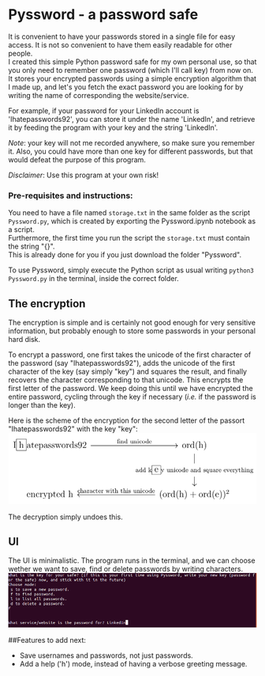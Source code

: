 # Pyssword - a password safe

It is convenient to have your passwords stored in a single file for easy access.
It is not so convenient to have them easily readable for other people.  
I created this simple Python password safe for my own personal use, so that you only need to remember one password (which I'll call key) from now on.  
It stores your encrypted passwords using a simple encryption algorithm that I made up, and let's you fetch the exact password you are looking for by writing the name of corresponding the website/service. 

For example, if your password for your LinkedIn account is 'Ihatepasswords92', you can store it under the name 'LinkedIn', and retrieve it by feeding the program with your key and the string 'LinkedIn'.

*Note*: your key will not me recorded anywhere, so make sure you remember it. Also, you could have more than one key for different passwords, but that would defeat the purpose of this program.

*Disclaimer*: Use this program at your own risk!

### Pre-requisites and instructions:
You need to have a file named `storage.txt` in the same folder as the script `Pyssword.py`, which is created by exporting the Pyssword.ipynb notebook as a script.  
Furthermore, the first time you run the script the `storage.txt` must contain the string "{}".   
This is already done for you if you just download the folder "Pyssword".

To use Pyssword, simply execute the Python script as usual writing `python3 Pyssword.py` in the terminal, inside the correct folder.

## The encryption

The encryption is simple and is certainly not good enough for very sensitive information, but probably enough to store some passwords in your personal hard disk.

To encrypt a password, one first takes the unicode of the first character of the password (say "Ihatepasswords92"), adds the unicode of the first character of the key (say simply "key") and squares the result, and finally recovers the character corresponding to that unicode. This encrypts the first letter of the password. We keep doing this until we have encrypted the entire password, cycling through the key if necessary (*i.e.* if the password is longer than the key).

Here is the scheme of the encryption for the second letter of the passort "Ihatepasswords92" with the key "key":
![](images/encryption_pyssword.png)

The decryption simply undoes this.

## UI

The UI is minimalistic. 
The program runs in the terminal, and we can choose wether we want to save, find or delete passwords by writing characters.
![](images/UI_pyssword.png)

##Features to add next:
- Save usernames and passwords, not just passwords.
- Add a help ('h') mode, instead of having a verbose greeting message.


